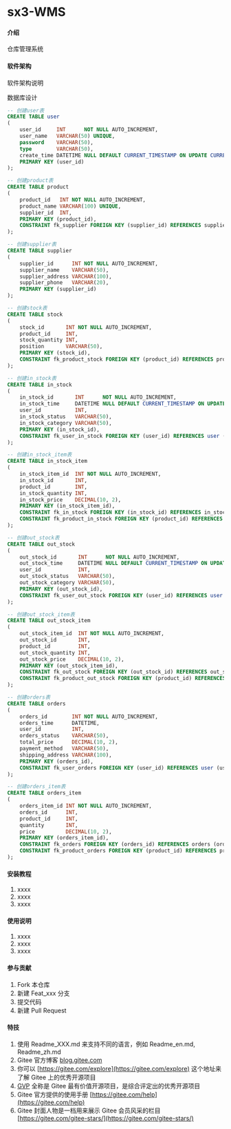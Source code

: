 # sx3-WMS

#### 介绍

仓库管理系统

#### 软件架构

软件架构说明

数据库设计

```sql
-- 创建user表
CREATE TABLE user
(
    user_id     INT      NOT NULL AUTO_INCREMENT,
    user_name   VARCHAR(50) UNIQUE,
    password    VARCHAR(50),
    type        VARCHAR(50),
    create_time DATETIME NULL DEFAULT CURRENT_TIMESTAMP ON UPDATE CURRENT_TIMESTAMP,
    PRIMARY KEY (user_id)
);
```

```sql
-- 创建product表
CREATE TABLE product
(
    product_id   INT NOT NULL AUTO_INCREMENT,
    product_name VARCHAR(100) UNIQUE,
    supplier_id  INT,
    PRIMARY KEY (product_id),
    CONSTRAINT fk_supplier FOREIGN KEY (supplier_id) REFERENCES supplier (supplier_id) ON DELETE CASCADE ON UPDATE CASCADE
);
```

```sql
-- 创建supplier表
CREATE TABLE supplier
(
    supplier_id      INT NOT NULL AUTO_INCREMENT,
    supplier_name    VARCHAR(50),
    supplier_address VARCHAR(100),
    supplier_phone   VARCHAR(20),
    PRIMARY KEY (supplier_id)
);
```

```sql
-- 创建stock表
CREATE TABLE stock
(
    stock_id       INT NOT NULL AUTO_INCREMENT,
    product_id     INT,
    stock_quantity INT,
    position       VARCHAR(50),
    PRIMARY KEY (stock_id),
    CONSTRAINT fk_product_stock FOREIGN KEY (product_id) REFERENCES product (product_id) ON DELETE CASCADE ON UPDATE CASCADE
);
```

```sql
-- 创建in_stock表
CREATE TABLE in_stock
(
    in_stock_id       INT      NOT NULL AUTO_INCREMENT,
    in_stock_time     DATETIME NULL DEFAULT CURRENT_TIMESTAMP ON UPDATE CURRENT_TIMESTAMP,
    user_id           INT,
    in_stock_status   VARCHAR(50),
    in_stock_category VARCHAR(50),
    PRIMARY KEY (in_stock_id),
    CONSTRAINT fk_user_in_stock FOREIGN KEY (user_id) REFERENCES user (user_id) ON DELETE CASCADE ON UPDATE CASCADE
);
```

```sql
-- 创建in_stock_item表
CREATE TABLE in_stock_item
(
    in_stock_item_id  INT NOT NULL AUTO_INCREMENT,
    in_stock_id       INT,
    product_id        INT,
    in_stock_quantity INT,
    in_stock_price    DECIMAL(10, 2),
    PRIMARY KEY (in_stock_item_id),
    CONSTRAINT fk_in_stock FOREIGN KEY (in_stock_id) REFERENCES in_stock (in_stock_id) ON DELETE CASCADE ON UPDATE CASCADE,
    CONSTRAINT fk_product_in_stock FOREIGN KEY (product_id) REFERENCES product (product_id) ON DELETE CASCADE ON UPDATE CASCADE
);
```

```sql
-- 创建out_stock表
CREATE TABLE out_stock
(
    out_stock_id       INT      NOT NULL AUTO_INCREMENT,
    out_stock_time     DATETIME NULL DEFAULT CURRENT_TIMESTAMP ON UPDATE CURRENT_TIMESTAMP,
    user_id            INT,
    out_stock_status   VARCHAR(50),
    out_stock_category VARCHAR(50),
    PRIMARY KEY (out_stock_id),
    CONSTRAINT fk_user_out_stock FOREIGN KEY (user_id) REFERENCES user (user_id) ON DELETE CASCADE ON UPDATE CASCADE
);
```

```sql
-- 创建out_stock_item表
CREATE TABLE out_stock_item
(
    out_stock_item_id  INT NOT NULL AUTO_INCREMENT,
    out_stock_id       INT,
    product_id         INT,
    out_stock_quantity INT,
    out_stock_price    DECIMAL(10, 2),
    PRIMARY KEY (out_stock_item_id),
    CONSTRAINT fk_out_stock FOREIGN KEY (out_stock_id) REFERENCES out_stock (out_stock_id) ON DELETE CASCADE ON UPDATE CASCADE,
    CONSTRAINT fk_product_out_stock FOREIGN KEY (product_id) REFERENCES product (product_id) ON DELETE CASCADE ON UPDATE CASCADE
);
```

```sql
-- 创建orders表
CREATE TABLE orders
(
    orders_id        INT NOT NULL AUTO_INCREMENT,
    orders_time      DATETIME,
    user_id          INT,
    orders_status    VARCHAR(50),
    total_price      DECIMAL(10, 2),
    payment_method   VARCHAR(50),
    shipping_address VARCHAR(100),
    PRIMARY KEY (orders_id),
    CONSTRAINT fk_user_orders FOREIGN KEY (user_id) REFERENCES user (user_id) ON DELETE CASCADE ON UPDATE CASCADE
);
```

```sql
-- 创建orders_item表
CREATE TABLE orders_item
(
    orders_item_id INT NOT NULL AUTO_INCREMENT,
    orders_id      INT,
    product_id     INT,
    quantity       INT,
    price          DECIMAL(10, 2),
    PRIMARY KEY (orders_item_id),
    CONSTRAINT fk_orders FOREIGN KEY (orders_id) REFERENCES orders (orders_id) ON DELETE CASCADE ON UPDATE CASCADE,
    CONSTRAINT fk_product_orders FOREIGN KEY (product_id) REFERENCES product (product_id) ON DELETE CASCADE ON UPDATE CASCADE
);
```

#### 安装教程

1. xxxx
2. xxxx
3. xxxx

#### 使用说明

1. xxxx
2. xxxx
3. xxxx

#### 参与贡献

1. Fork 本仓库
2. 新建 Feat_xxx 分支
3. 提交代码
4. 新建 Pull Request

#### 特技

1. 使用 Readme\_XXX.md 来支持不同的语言，例如 Readme\_en.md, Readme\_zh.md
2. Gitee 官方博客 [blog.gitee.com](https://blog.gitee.com)
3. 你可以 [https://gitee.com/explore](https://gitee.com/explore) 这个地址来了解 Gitee 上的优秀开源项目
4. [GVP](https://gitee.com/gvp) 全称是 Gitee 最有价值开源项目，是综合评定出的优秀开源项目
5. Gitee 官方提供的使用手册 [https://gitee.com/help](https://gitee.com/help)
6. Gitee 封面人物是一档用来展示 Gitee 会员风采的栏目 [https://gitee.com/gitee-stars/](https://gitee.com/gitee-stars/)
